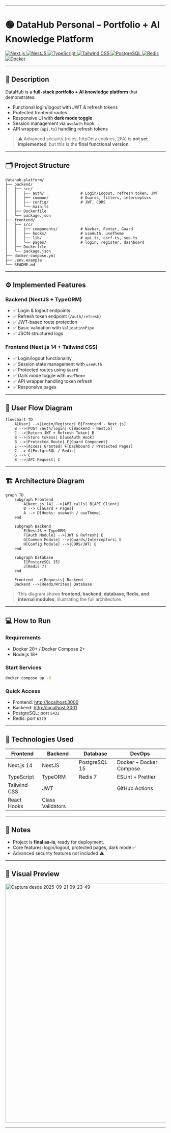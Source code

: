 

---

# 🟢 DataHub Personal – Portfolio + AI Knowledge Platform

<p align="left">
  <a href="https://nextjs.org/">
    <img alt="Next.js" src="https://img.shields.io/badge/Next.js-000000?style=for-the-badge&logo=next.js&logoColor=white">
  </a>
  <a href="https://nestjs.com/">
    <img alt="NestJS" src="https://img.shields.io/badge/NestJS-E0234E?style=for-the-badge&logo=nestjs&logoColor=white">
  </a>
  <a href="https://www.typescriptlang.org/">
    <img alt="TypeScript" src="https://img.shields.io/badge/TypeScript-3178C6?style=for-the-badge&logo=typescript&logoColor=white">
  </a>
  <a href="https://tailwindcss.com/">
    <img alt="Tailwind CSS" src="https://img.shields.io/badge/Tailwind%20CSS-06B6D4?style=for-the-badge&logo=tailwind-css&logoColor=white">
  </a>
  <a href="https://www.postgresql.org/">
    <img alt="PostgreSQL" src="https://img.shields.io/badge/PostgreSQL-316192?style=for-the-badge&logo=postgresql&logoColor=white">
  </a>
  <a href="https://redis.io/">
    <img alt="Redis" src="https://img.shields.io/badge/Redis-DC382D?style=for-the-badge&logo=redis&logoColor=white">
  </a>
  <a href="https://www.docker.com/">
    <img alt="Docker" src="https://img.shields.io/badge/Docker-2496ED?style=for-the-badge&logo=docker&logoColor=white">
  </a>
</p>

---

## 📌 Description

DataHub is a **full-stack portfolio + AI knowledge platform** that demonstrates:

* Functional login/logout with JWT & refresh tokens
* Protected frontend routes
* Responsive UI with **dark mode toggle**
* Session management via `useAuth` hook
* API wrapper (`api.ts`) handling refresh tokens

> ⚠️ Advanced security (roles, httpOnly cookies, 2FA) is **not yet implemented**, but this is the **final functional version**.

---

## 🗂️ Project Structure

```text
datahub-platform/
├── backend/
│   ├── src/
│   │   ├── auth/                # Login/Logout, refresh token, JWT
│   │   ├── common/              # Guards, filters, interceptors
│   │   ├── config/              # JWT, CORS
│   │   └── main.ts
│   ├── Dockerfile
│   └── package.json
├── frontend/
│   ├── src/
│   │   ├── components/          # Navbar, Footer, Guard
│   │   ├── hooks/               # useAuth, useTheme
│   │   ├── lib/                 # api.ts, csrf.ts, seo.ts
│   │   └── pages/               # login, register, dashboard
│   ├── Dockerfile
│   └── package.json
├── docker-compose.yml
├── .env.example
└── README.md
```

---

## ⚙️ Implemented Features

### Backend (NestJS + TypeORM)

* ✅ Login & logout endpoints
* ✅ Refresh token endpoint (`/auth/refresh`)
* ✅ JWT-based route protection
* ✅ Basic validation with `ValidationPipe`
* ✅ JSON structured logs

### Frontend (Next.js 14 + Tailwind CSS)

* ✅ Login/logout functionality
* ✅ Session state management with `useAuth`
* ✅ Protected routes using `Guard`
* ✅ Dark mode toggle with `useTheme`
* ✅ API wrapper handling token refresh
* ✅ Responsive pages

---

## 🔄 User Flow Diagram

```mermaid
flowchart TD
    A[User] -->|Login/Register| B[Frontend - Next.js]
    B -->|POST /auth/login| C[Backend - NestJS]
    C -->|Return JWT + Refresh Token| B
    B -->|Store tokens| D[useAuth Hook]
    B -->|Protected Route| E[Guard Component]
    E -->|Access Granted| F[Dashboard / Protected Pages]
    C --> G[PostgreSQL / Redis]
    G --> C
    B -->|API Request| C
```

---

## 🏗️ Architecture Diagram

```mermaid
graph TD
    subgraph Frontend
        A[Next.js 14] -->|API calls| B[API Client]
        B --> C[Guard + Pages]
        A --> D[Hooks: useAuth / useTheme]
    end

    subgraph Backend
        E[NestJS + TypeORM]
        F[Auth Module] -->|JWT & Refresh| E
        G[Common Module] -->|Guards/Interceptors| E
        H[Config Module] -->|CORS/JWT| E
    end

    subgraph Database
        I[PostgreSQL 15] 
        J[Redis 7]
    end

    Frontend -->|Requests| Backend
    Backend -->|Reads/Writes| Database
```

> This diagram shows **frontend, backend, database, Redis, and internal modules**, illustrating the full architecture.

---

## 💻 How to Run

### Requirements

* Docker 20+ / Docker Compose 2+
* Node.js 18+

### Start Services

```bash
docker compose up -d
```

### Quick Access

* Frontend: [http://localhost:3000](http://localhost:3000)
* Backend: [http://localhost:3001](http://localhost:3001)
* PostgreSQL: port `5432`
* Redis: port `6379`

---

## 🔧 Technologies Used

| Frontend     | Backend          | Database      | DevOps                  |
| ------------ | ---------------- | ------------- | ----------------------- |
| Next.js 14   | NestJS           | PostgreSQL 15 | Docker + Docker Compose |
| TypeScript   | TypeORM          | Redis 7       | ESLint + Prettier       |
| Tailwind CSS | JWT              |               | GitHub Actions          |
| React Hooks  | Class Validators |               |                         |

---

## 🔑 Notes

* Project is **final as-is**, ready for deployment.
* Core features: login/logout, protected pages, dark mode ✅
* Advanced security features not included ⚠️

---

## 📸 Visual Preview

<img width="1918" height="750" alt="Captura desde 2025-09-21 09-23-49" src="https://github.com/user-attachments/assets/7eba3c9c-8168-4911-b8d5-e44f2cedf21d" />

---

